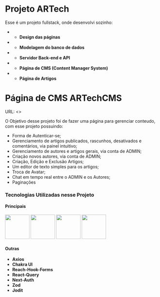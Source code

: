 # Projeto ARTech
 
Esse é um projeto fullstack, onde desenvolvi sozinho: 

  * - **Design das páginas**
  * - **Modelagem do banco de dados**
  * - **Servidor Back-end e API**
  * - **Página de CMS (Content Manager System)**
  * - **Página de Artigos**

# Página de CMS ARTechCMS

URL: <>

O Objetivo desse projeto foi de fazer uma página para gerenciar conteudo, com esse projeto possuindo:

  - Forma de Autenticar-se;
  - Gerenciamento de artigos publicados, rascunhos, desativados e comentários, via painel intuitivo; 
  - Gerenciamento de autores e artigos gerais, via conta de ADMIN;
  - Criação novos autores, via conta de ADMIN;
  - Criação, Edição e Exclusão Artigos;
  - Um editor de texto simples para os artigos;
  - Troca de Avatar;
  - Chat em tempo real entre o ADMIN e os Autores;
  - Paginações

### Tecnologias Utilizadas nesse Projeto

<div>
  <h4>Principais</h4>
 <img height="80px" width="80px" src="https://cdn.jsdelivr.net/gh/devicons/devicon/icons/react/react-original.svg" />
 <img height="80px" width="80px" src="https://cdn.jsdelivr.net/gh/devicons/devicon/icons/nextjs/nextjs-original-wordmark.svg" />
 <img height="80px" width="80px" src="https://cdn.jsdelivr.net/gh/devicons/devicon/icons/typescript/typescript-original.svg" />
 <img height="80px" width="80px" src="https://cdn.jsdelivr.net/gh/devicons/devicon/icons/firebase/firebase-plain-wordmark.svg" />
  <h4>Outras</h4>
  <ul>
    <li>
      <strong>Axios</strong>
    </li>
    <li>
      <strong>Chakra UI</strong>
    </li>
    <li>
      <strong>Reach-Hook-Forms</strong>
    </li>
    <li>
      <strong>React-Query</strong>
    </li>
    <li>
      <strong>Next-Auth</strong>
    </li>
    <li>
      <strong>Zod</strong>
    </li>
    <li>
      <strong>Jodit</strong>
    </li>
  </ul>
</div>

